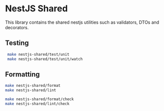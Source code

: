 # NestJS Shared

This library contains the shared nestjs utilities such as validators, DTOs and decorators.

## Testing

```bash
 make nestjs-shared/test/unit
 make nestjs-shared/test/unit/watch
```

## Formatting

```bash
make nestjs-shared/format
make nestjs-shared/lint

make nestjs-shared/format/check
make nestjs-shared/lint/check
```